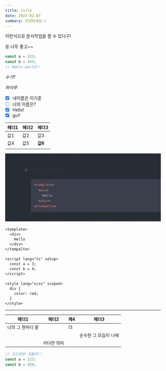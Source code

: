 ```yaml
---
title: title
date: 2023-02-07
summary: 안녕하세요:)
---
```


이런식으로 문서작업을 할 수 있다구!

응 너무 좋고~~

```typescript
const a = 123;
const b = 345;
// Heelo world!!
```

 $수기?$

$하이루$

- [x] 내이름은 이기훈
- [ ] 너의 이름은?
- [x] Hello!
- [x] gu!!

| 헤더1 | 헤더2 | 헤더3    |
| --- | --- | ------ |
| 값1  | 값2  | 값3     |
| 값4  | 값5  | **값6** |
|     |     |        |

![내이름은이기훈](../public/images/test-post-1/7488181a1f9633433e6945f8f41029e73d9e9f01.png)

```vue {1,2} title=&quot;test.vue&quot;
<template>
  <div>
    Hello
  </div>
</tempalte>

<script lang="ts" setup>
  const a = 3;
  const b = 4;
</script>

<style lang="scss" scoped>
  div {
    color: red;
  }
</style>
```

---

| 헤더1        | 헤더2    | 헤4  | 헤더3          |
| ---------- | ------ | --- | ------------ |
| 너의 그 한마디 말 |        | 더   |              |
|            |        |     | 순수한 그 모습이 나에 |
|            | 커다란 의미 |     |              |

```ts
// 코드한번 쳐볼까!!
const a = 123;
const b = 456;
```
